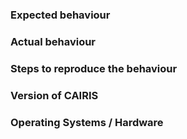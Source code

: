 ### Expected behaviour


### Actual behaviour


### Steps to reproduce the behaviour


### Version of CAIRIS


### Operating Systems / Hardware 


